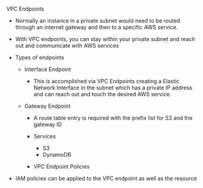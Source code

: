 VPC Endpoints

- Normally an instance in a private subnet would need to be routed through an internet gateway and then to a specific AWS service.
- With VPC endpoints, you can stay within your private subnet and reach out and communicate with AWS services
- Types of endpoints
    
    - Interface Endpoint
        
        - This is accomplished via VPC Endpoints creating a Elastic Network Interface in the subnet which has a private IP address and can reach out and touch the desired AWS service.
    - Gateway Endpoint
        
        - A route table entry is required with the prefix list for S3 and the gateway ID
        - Services
            
            - S3
            - DynamoDB
        - VPC Endpoint Policies
- IAM policies can be applied to the VPC endpoint as well as the resource